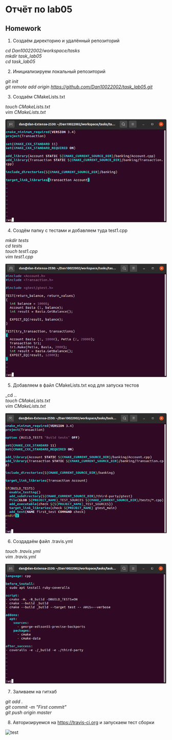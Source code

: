 # Отчёт по lab05

## Homework

1. Создаём директорию и удалённый репозиторий

_cd Dan10022002/workspace/tasks<br/>
mkdir task_lab05<br/>
cd task_lab05_

2. Инициализируем локальный репозиторий

_git init<br/>
git remote add origin https://github.com/Dan10022002/task_lab05.git_

3. Создаём CMakeLists.txt

_touch CMakeLists.txt<br/>
vim CMakeLists.txt_

![cmake](https://github.com/Dan10022002/task_lab05/blob/master/cmake.png)

4. Создём папку с тестами и добавляем туда test1.cpp

_mkdir tests<br/>
cd tests<br/>
touch test1.cpp<br/>
vim test1.cpp_

![test](https://github.com/Dan10022002/task_lab05/blob/master/test.png)

5. Добавляем в файл CMakeLists.txt код для запуска тестов

_cd ..<br/>
_touch CMakeLists.txt<br/>
vim CMakeLists.txt_

![cmake2](https://github.com/Dan10022002/task_lab05/blob/master/cmake2.png)

6. Создадаём файл .travis.yml

_touch .travis.yml<br/>
vim .travis.yml_

![travis](https://github.com/Dan10022002/task_lab05/blob/master/travis.png)

7. Заливаем на гитхаб

_git add .<br/>
git commit -m "First commit"<br/>
git push origin master_

8. Авторизируемся на  https://travis-ci.org и запускаем тест сборки

![test](https://api.travis-ci.org/Dan10022002/task_lab05.svg?branch=master&status=passed)
